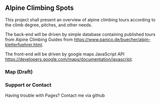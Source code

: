 ## Alpine Climbing Spots

This project shall present an overview of alpine climbing tours according to the climb degree, pitches, and other needs.

The back-end will be driven by simple database containing published tours from Alpine Climbing Guides from https://www.panico.de/buecher/alpin-kletterfuehrer.html.

The front-end will be driven by google maps JavaScript API https://developers.google.com/maps/documentation/javascript.


### Map (Draft)



### Support or Contact

Having trouble with Pages? Contact me via github
